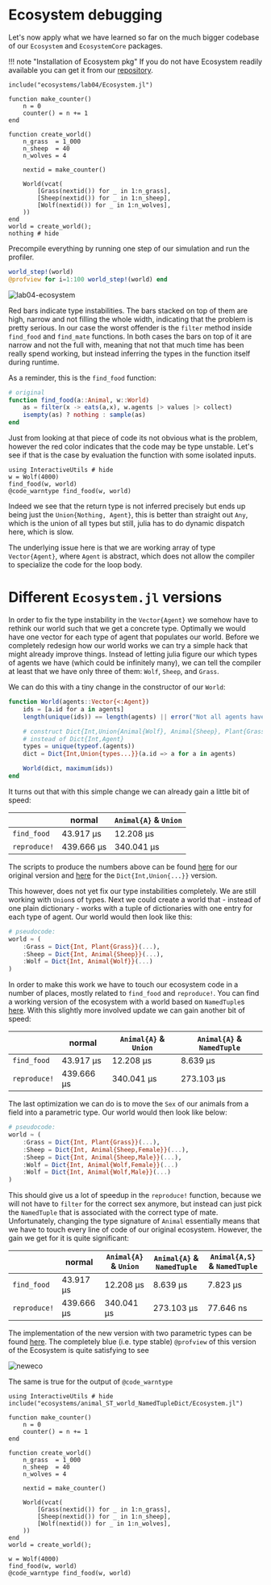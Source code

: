 # Ecosystem debugging
Let's now apply what we have learned so far on the much bigger codebase of our `Ecosystem` and `EcosystemCore` packages. 

!!! note "Installation of Ecosystem pkg"
    If you do not have Ecosystem readily available you can get it from our [repository](https://github.com/JuliaTeachingCTU/Scientific-Programming-in-Julia/blob/master/src/Ecosystem.jl).

```@example block
include("ecosystems/lab04/Ecosystem.jl")

function make_counter()
    n = 0
    counter() = n += 1
end

function create_world()
    n_grass  = 1_000
    n_sheep  = 40
    n_wolves = 4

    nextid = make_counter()

    World(vcat(
        [Grass(nextid()) for _ in 1:n_grass],
        [Sheep(nextid()) for _ in 1:n_sheep],
        [Wolf(nextid()) for _ in 1:n_wolves],
    ))
end
world = create_world();
nothing # hide
```

Precompile everything by running one step of our simulation and run the profiler.

```julia
world_step!(world)
@profview for i=1:100 world_step!(world) end
```
![lab04-ecosystem](ecosystems/lab04-worldstep.png)

Red bars indicate type instabilities. The bars stacked on top of them are high,
narrow and not filling the whole width, indicating that the problem is pretty
serious. In our case the worst offender is the `filter` method inside
`find_food` and `find_mate` functions.
In both cases the bars on top of it are narrow and not the full with, meaning
that not that much time has been really spend working, but instead inferring the
types in the function itself during runtime.

As a reminder, this is the `find_food` function:
```julia
# original
function find_food(a::Animal, w::World)
    as = filter(x -> eats(a,x), w.agents |> values |> collect)
    isempty(as) ? nothing : sample(as)
end
```
Just from looking at that piece of code its not obvious what is the problem,
however the red color indicates that the code may be type unstable. Let's see if
that is the case by evaluation the function with some isolated inputs.

```@example block
using InteractiveUtils # hide
w = Wolf(4000)
find_food(w, world)
@code_warntype find_food(w, world)
```

Indeed we see that the return type is not inferred precisely but ends up being
just the `Union{Nothing, Agent}`, this is better than straight out `Any`, which
is the union of all types but still, julia has to do dynamic dispatch here, which is slow.

The underlying issue here is that we are working array of type `Vector{Agent}`,
where `Agent` is abstract, which does not allow the compiler to specialize the
code for the loop body.


# Different `Ecosystem.jl` versions

In order to fix the type instability in the `Vector{Agent}` we somehow have to
rethink our world such that we get a concrete type. Optimally we would have one
vector for each type of agent that populates our world. Before we completely
redesign how our world works we can try a simple hack that might already improve
things. Instead of letting julia figure our which types of agents we have (which
could be infinitely many), we can tell the compiler at least that we have only
three of them: `Wolf`, `Sheep`, and `Grass`.

We can do this with a tiny change in the constructor of our `World`:

```julia
function World(agents::Vector{<:Agent})
    ids = [a.id for a in agents]
    length(unique(ids)) == length(agents) || error("Not all agents have unique IDs!")

    # construct Dict{Int,Union{Animal{Wolf}, Animal{Sheep}, Plant{Grass}}}
    # instead of Dict{Int,Agent}
    types = unique(typeof.(agents))
    dict = Dict{Int,Union{types...}}(a.id => a for a in agents)

    World(dict, maximum(ids))
end
```

It turns out that with this simple change we can already gain a little bit of speed:

|              | normal     | `Animal{A}` & `Union` |
|--------------|------------|-----------------------|
| `find_food`  | 43.917 μs  | 12.208 μs             |
| `reproduce!` | 439.666 μs | 340.041 μs            |

The scripts to produce the numbers above can be found
[here](ecosystems/lab04/bench.jl) for our original version and
[here](ecosystems/animal_S_world_DictUnion/bench.jl) for the `Dict{Int,Union{...}}` version.

This however, does not yet fix our type instabilities completely. We are still working with `Union`s of types.
Next we could create a world that - instead of one plain dictionary - works with a tuple of dictionaries
with one entry for each type of agent. Our world would then look like this:
```julia
# pseudocode:
world ≈ (
    :Grass = Dict{Int, Plant{Grass}}(...),
    :Sheep = Dict{Int, Animal{Sheep}}(...),
    :Wolf = Dict{Int, Animal{Wolf}}(...)
)
```
In order to make this work we have to touch our ecosystem code in a number of
places, mostly related to `find_food` and `reproduce!`.  You can find a working
version of the ecosystem with a world based on `NamedTuple`s
[here](ecosystems/animal_S_world_NamedTupleDict/Ecosystem.jl).
With this slightly more involved update we can gain another bit of speed:

|              | normal     | `Animal{A}` & `Union` | `Animal{A}` & `NamedTuple` |
|--------------|------------|-----------------------|----------------------------|
| `find_food`  | 43.917 μs  | 12.208 μs             | 8.639 μs                   |
| `reproduce!` | 439.666 μs | 340.041 μs            | 273.103 μs                 |


The last optimization we can do is to move the `Sex` of our animals from a field
into a parametric type. Our world would then look like below:
```julia
# pseudocode:
world ≈ (
    :Grass = Dict{Int, Plant{Grass}}(...),
    :Sheep = Dict{Int, Animal{Sheep,Female}}(...),
    :Sheep = Dict{Int, Animal{Sheep,Male}}(...),
    :Wolf = Dict{Int, Animal{Wolf,Female}}(...)
    :Wolf = Dict{Int, Animal{Wolf,Male}}(...)
)
```
This should give us a lot of speedup in the `reproduce!` function, because we
will not have to `filter` for the correct sex anymore, but instead can just pick
the `NamedTuple` that is associated with the correct type of mate.
Unfortunately, changing the type signature of `Animal` essentially means that we
have to touch every line of code of our original ecosystem. However, the gain we
get for it is quite significant:

|              | normal     | `Animal{A}` & `Union` | `Animal{A}` & `NamedTuple` | `Animal{A,S}` & `NamedTuple` |
|--------------|------------|-----------------------|----------------------------|------------------------------|
| `find_food`  | 43.917 μs  | 12.208 μs             | 8.639 μs                   | 7.823 μs                     |
| `reproduce!` | 439.666 μs | 340.041 μs            | 273.103 μs                 | 77.646 ns                    |

The implementation of the new version with two parametric types can be found [here](ecosystems/animal_ST_world_NamedTupleDict/Ecosystem.jl). The completely blue (i.e. type stable) `@profview` of this version of the Ecosystem is quite satisfying to see

![neweco](ecosystems/animal_ST_world_NamedTuple_worldstep.png)

The same is true for the output of `@code_warntype`

```@example
using InteractiveUtils # hide
include("ecosystems/animal_ST_world_NamedTupleDict/Ecosystem.jl")

function make_counter()
    n = 0
    counter() = n += 1
end

function create_world()
    n_grass  = 1_000
    n_sheep  = 40
    n_wolves = 4

    nextid = make_counter()

    World(vcat(
        [Grass(nextid()) for _ in 1:n_grass],
        [Sheep(nextid()) for _ in 1:n_sheep],
        [Wolf(nextid()) for _ in 1:n_wolves],
    ))
end
world = create_world();

w = Wolf(4000)
find_food(w, world)
@code_warntype find_food(w, world)
```
